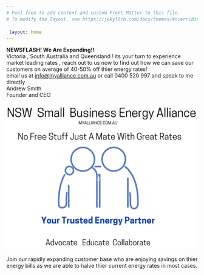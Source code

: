 ```yaml
---
# Feel free to add content and custom Front Matter to this file.
# To modify the layout, see https://jekyllrb.com/docs/themes/#overriding-theme-defaults

 layout: home
---  
```

<b> NEWSFLASH!  We Are Expanding!!  </b>  
Victoria , South Australia and Queensland ! its your turn to experience market leading rates , reach out to us now to find out how we can save our customers on average of 40-50% off thier energy rates!  
email us at info@myalliance.com.au  or call 0400 520 997 and speak to me directly  
Andrew Smith  
Founder and CEO  

![NSW Small Business Energy Alliance. Uniting for Fair Energy Prices & Success. Advocate Educate Collaborate.](/assets/indexV2.png) 

Join our rapidly expanding customer base who are enjoying savings on thier energy bills as we are able to halve thier current energy rates in most cases.

